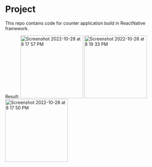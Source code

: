 # Project
This repo contains code for counter application build in ReactNative framework.

Result:
<img width="200" alt="Screenshot 2022-10-28 at 8 17 57 PM" src="https://user-images.githubusercontent.com/56545525/198658008-ef817439-4621-436a-93c2-b17a09443cbe.png">
<img width="200" alt="Screenshot 2022-10-28 at 8 19 33 PM" src="https://user-images.githubusercontent.com/56545525/198658037-43758460-6e77-48f3-8ae5-42f862a3fb74.png">
<img width="200" alt="Screenshot 2022-10-28 at 8 17 50 PM" src="https://user-images.githubusercontent.com/56545525/198658065-9ee1d446-e087-4c5e-bff6-2bd379845a40.png">
